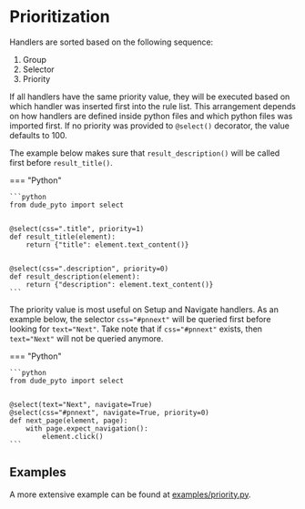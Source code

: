 # Prioritization

Handlers are sorted based on the following sequence:

1. Group
2. Selector
3. Priority

If all handlers have the same priority value, they will be executed based on which handler was inserted first into the rule list.
This arrangement depends on how handlers are defined inside python files and which python files was imported first.
If no priority was provided to `@select()` decorator, the value defaults to 100.

The example below makes sure that `result_description()` will be called first before `result_title()`.


=== "Python"

    ```python
    from dude_pyto import select


    @select(css=".title", priority=1)
    def result_title(element):
        return {"title": element.text_content()}


    @select(css=".description", priority=0)
    def result_description(element):
        return {"description": element.text_content()}
    ```

The priority value is most useful on Setup and Navigate handlers. As an example below, the selector `css="#pnnext"` will be queried first before looking for `text="Next"`.
Take note that if `css="#pnnext"` exists, then `text="Next"` will not be queried anymore.

=== "Python"

    ```python
    from dude_pyto import select


    @select(text="Next", navigate=True)
    @select(css="#pnnext", navigate=True, priority=0)
    def next_page(element, page):
        with page.expect_navigation():
            element.click()
    ```

## Examples

A more extensive example can be found at [examples/priority.py](https://github.com/roniemartinez/dude/tree/master/examples/priority.py).
